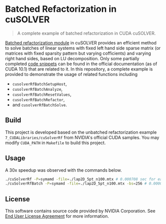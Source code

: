 # Batched Refactorization in cuSOLVER

> A complete example of batched refactorization in CUDA cuSOLVER.

[Batched refactorization module](https://docs.nvidia.com/cuda/archive/10.1/cusolver/index.html#glu-reference) in cuSOLVER provides an efficient method to solve batches of linear systems with fixed left hand side sparse matrix (or matrices with fixed sparsity pattern but varying cofficients) and varying right hand sides, based on LU decomposition.
Only some partially completed [code snippets](https://docs.nvidia.com/cuda/archive/10.1/cusolver/index.html#cuSolverRFbatch-example1) can be found in the official documentation (as of CUDA 10.1) that are related to it.
In this repository, a complete example is provided to demonstrate the usage of related functions including 
* ```cusolverRfBatchSetupHost```, 
* ```cusolverRfBatchAnalyze```, 
* ```cusolverRfBatchResetValues```, 
* ```cusolverRfBatchRefactor```, 
* and ```cusolverRfBatchSolve```.

## Build
This project is developed based on the unbatched refactorization example ```7_CUDALibraries/cuSolverRf``` from NVIDIA's official CUDA samples. You may modify ```CUDA_PATH``` in ```Makefile``` to build this project.

## Usage
A 30x speedup was observed with the commands below.
```sh
./cuSolverRf -P=symamd -file=./lap2D_5pt_n100.mtx # 0.000708 sec for each linear system
./cuSolverRfBatch -P=symamd -file=./lap2D_5pt_n100.mtx -bs=256 # 0.000021 sec for each linear system
```

## License
This software contains source code provided by NVIDIA Corporation. See [End User License Agreement](https://github.com/zishun/cuSolverRf-batch/blob/master/EULA.txt) for more information.
